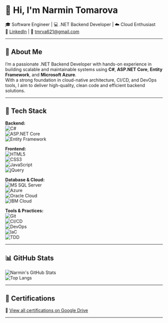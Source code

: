 # 👋 Hi, I'm Narmin Tomarova

🎓 Software Engineer | 💻 .NET Backend Developer | ☁️ Cloud Enthusiast  
🔗 [LinkedIn](https://www.linkedin.com/in/narmintomarova/) | 📧 tmrva621@gmail.com

---

## 🧠 About Me

I’m a passionate .NET Backend Developer with hands-on experience in building scalable and maintainable systems using **C#**, **ASP.NET Core**, **Entity Framework**, and **Microsoft Azure**.  
With a strong foundation in cloud-native architecture, CI/CD, and DevOps tools, I aim to deliver high-quality, clean code and efficient backend solutions.

---

## 🚀 Tech Stack

**Backend:**  
![C#](https://img.shields.io/badge/C%23-239120?style=flat-square&logo=c-sharp&logoColor=white)  
![ASP.NET Core](https://img.shields.io/badge/ASP.NET_Core-512BD4?style=flat-square&logo=.net&logoColor=white)  
![Entity Framework](https://img.shields.io/badge/Entity_Framework-68217A?style=flat-square&logo=.net&logoColor=white)

**Frontend:**  
![HTML5](https://img.shields.io/badge/HTML5-E34F26?style=flat-square&logo=html5&logoColor=white)  
![CSS3](https://img.shields.io/badge/CSS3-1572B6?style=flat-square&logo=css3&logoColor=white)  
![JavaScript](https://img.shields.io/badge/JavaScript-F7DF1E?style=flat-square&logo=javascript&logoColor=black)  
![jQuery](https://img.shields.io/badge/jQuery-0769AD?style=flat-square&logo=jquery&logoColor=white)

**Database & Cloud:**  
![MS SQL Server](https://img.shields.io/badge/MS_SQL_Server-CC2927?style=flat-square&logo=microsoft-sql-server&logoColor=white)  
![Azure](https://img.shields.io/badge/Azure-0078D4?style=flat-square&logo=microsoft-azure&logoColor=white)  
![Oracle Cloud](https://img.shields.io/badge/Oracle_Cloud-F80000?style=flat-square&logo=oracle&logoColor=white)  
![IBM Cloud](https://img.shields.io/badge/IBM_Cloud-1261FE?style=flat-square&logo=ibmcloud&logoColor=white)

**Tools & Practices:**  
![Git](https://img.shields.io/badge/Git-F05032?style=flat-square&logo=git&logoColor=white)  
![CI/CD](https://img.shields.io/badge/CI%2FCD-0A0A0A?style=flat-square&logo=githubactions&logoColor=white)  
![DevOps](https://img.shields.io/badge/DevOps-blue?style=flat-square)  
![IaC](https://img.shields.io/badge/Infrastructure_as_Code-11A861?style=flat-square)  
![TDD](https://img.shields.io/badge/TDD-CC0000?style=flat-square)

---

## 📊 GitHub Stats

![Narmin's GitHub Stats](https://github-readme-stats.vercel.app/api?username=narmintomarova&show_icons=true&theme=github_dark)  
![Top Langs](https://github-readme-stats.vercel.app/api/top-langs/?username=narmintomarova&layout=compact&theme=github_dark)

---

## 🏅 Certifications

📁 [View all certifications on Google Drive](https://drive.google.com/drive/folders/1tZIvSHw2z22c9DgtccEBK2V6nejxp51g?usp=sharing)

---

